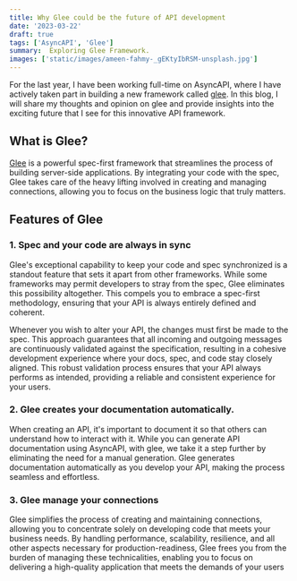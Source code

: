 ```yaml
---
title: Why Glee could be the future of API development
date: '2023-03-22'
draft: true
tags: ['AsyncAPI', 'Glee']
summary:  Exploring Glee Framework. 
images: ['static/images/ameen-fahmy-_gEKtyIbRSM-unsplash.jpg']
---
```



For the last year, I have been working full-time on AsyncAPI, where I have actively taken part in building a new framework called [glee](https://github.com/asyncapi/glee). In this blog, I will share my thoughts and opinion on glee and provide insights into the exciting future that I see for this innovative API framework. 


## What is Glee?

[Glee](https://github.com/asyncapi/glee) is a powerful spec-first framework that streamlines the process of building server-side applications. By integrating your code with the spec, Glee takes care of the heavy lifting involved in creating and managing connections, allowing you to focus on the business logic that truly matters. 


## Features of Glee

### 1. Spec and your code are always in sync

Glee's exceptional capability to keep your code and spec synchronized is a standout feature that sets it apart from other frameworks. While some frameworks may permit developers to stray from the spec, Glee eliminates this possibility altogether. This compels you to embrace a spec-first methodology, ensuring that your API is always entirely defined and coherent.

Whenever you wish to alter your API, the changes must first be made to the spec. This approach guarantees that all incoming and outgoing messages are continuously validated against the specification, resulting in a cohesive development experience where your docs, spec, and code stay closely aligned. This robust validation process ensures that your API always performs as intended, providing a reliable and consistent experience for your users.


### 2. Glee creates your documentation automatically. 

When creating an API, it's important to document it so that others can understand how to interact with it. While you can generate API documentation using AsyncAPI, with glee, we take it a step further by eliminating the need for a manual generation. Glee generates documentation automatically as you develop your API, making the process seamless and effortless.


### 3. Glee manage your connections 

Glee simplifies the process of creating and maintaining connections, allowing you to concentrate solely on developing code that meets your business needs. By handling performance, scalability, resilience, and all other aspects necessary for production-readiness, Glee frees you from the burden of managing these technicalities, enabling you to focus on delivering a high-quality application that meets the demands of your users


